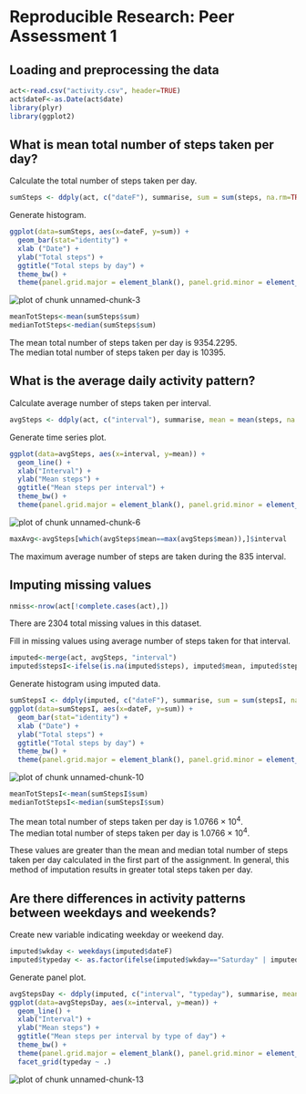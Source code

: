 # Reproducible Research: Peer Assessment 1  


## Loading and preprocessing the data

```r
act<-read.csv("activity.csv", header=TRUE)
act$dateF<-as.Date(act$date)
library(plyr)
library(ggplot2)
```


## What is mean total number of steps taken per day?  
Calculate the total number of steps taken per day.

```r
sumSteps <- ddply(act, c("dateF"), summarise, sum = sum(steps, na.rm=TRUE))
```

Generate histogram.

```r
ggplot(data=sumSteps, aes(x=dateF, y=sum)) + 
  geom_bar(stat="identity") +
  xlab ("Date") +
  ylab("Total steps") +
  ggtitle("Total steps by day") +
  theme_bw() +
  theme(panel.grid.major = element_blank(), panel.grid.minor = element_blank())
```

![plot of chunk unnamed-chunk-3](figure/unnamed-chunk-3.png) 



```r
meanTotSteps<-mean(sumSteps$sum)
medianTotSteps<-median(sumSteps$sum)
```
The mean total number of steps taken per day is 9354.2295.  
The median total number of steps taken per day is 10395.


## What is the average daily activity pattern?  
Calculate average number of steps taken per interval.

```r
avgSteps <- ddply(act, c("interval"), summarise, mean = mean(steps, na.rm=TRUE))
```

Generate time series plot.

```r
ggplot(data=avgSteps, aes(x=interval, y=mean)) +
  geom_line() +
  xlab("Interval") +
  ylab("Mean steps") +
  ggtitle("Mean steps per interval") +
  theme_bw() +
  theme(panel.grid.major = element_blank(), panel.grid.minor = element_blank())
```

![plot of chunk unnamed-chunk-6](figure/unnamed-chunk-6.png) 

```r
maxAvg<-avgSteps[which(avgSteps$mean==max(avgSteps$mean)),]$interval
```
The maximum average number of steps are taken during the 835 interval.


## Imputing missing values  

```r
nmiss<-nrow(act[!complete.cases(act),])
```
There are 2304 total missing values in this dataset. 

Fill in missing values using average number of steps taken for that interval.

```r
imputed<-merge(act, avgSteps, "interval")
imputed$stepsI<-ifelse(is.na(imputed$steps), imputed$mean, imputed$steps)
```

Generate histogram using imputed data.

```r
sumStepsI <- ddply(imputed, c("dateF"), summarise, sum = sum(stepsI, na.rm=TRUE))
ggplot(data=sumStepsI, aes(x=dateF, y=sum)) + 
  geom_bar(stat="identity") +
  xlab ("Date") +
  ylab("Total steps") +
  ggtitle("Total steps by day") +
  theme_bw() +
  theme(panel.grid.major = element_blank(), panel.grid.minor = element_blank())
```

![plot of chunk unnamed-chunk-10](figure/unnamed-chunk-10.png) 


```r
meanTotStepsI<-mean(sumStepsI$sum)
medianTotStepsI<-median(sumStepsI$sum)
```
The mean total number of steps taken per day is 1.0766 &times; 10<sup>4</sup>.  
The median total number of steps taken per day is 1.0766 &times; 10<sup>4</sup>.

These values are greater than the mean and median total number of steps taken per day calculated in the first part of the assignment.  In general, this method of imputation results in greater total steps taken per day. 


## Are there differences in activity patterns between weekdays and weekends?  
Create new variable indicating weekday or weekend day.

```r
imputed$wkday <- weekdays(imputed$dateF)
imputed$typeday <- as.factor(ifelse(imputed$wkday=="Saturday" | imputed$wkday=="Sunday", "weekend", "weekday"))
```

Generate panel plot.

```r
avgStepsDay <- ddply(imputed, c("interval", "typeday"), summarise, mean = mean(stepsI, na.rm=TRUE))
ggplot(data=avgStepsDay, aes(x=interval, y=mean)) +
  geom_line() +
  xlab("Interval") +
  ylab("Mean steps") +
  ggtitle("Mean steps per interval by type of day") +
  theme_bw() +
  theme(panel.grid.major = element_blank(), panel.grid.minor = element_blank()) +
  facet_grid(typeday ~ .) 
```

![plot of chunk unnamed-chunk-13](figure/unnamed-chunk-13.png) 
